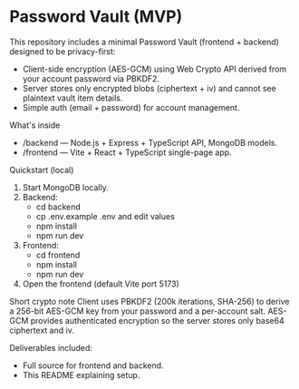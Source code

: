 Password Vault (MVP)
====================

This repository includes a minimal Password Vault (frontend + backend) designed to be privacy-first:
- Client-side encryption (AES-GCM) using Web Crypto API derived from your account password via PBKDF2.
- Server stores only encrypted blobs (ciphertext + iv) and cannot see plaintext vault item details.
- Simple auth (email + password) for account management.

What's inside
- /backend — Node.js + Express + TypeScript API, MongoDB models.
- /frontend — Vite + React + TypeScript single-page app.

Quickstart (local)
1. Start MongoDB locally.
2. Backend:
   - cd backend
   - cp .env.example .env and edit values
   - npm install
   - npm run dev
3. Frontend:
   - cd frontend
   - npm install
   - npm run dev
4. Open the frontend (default Vite port 5173)

Short crypto note
Client uses PBKDF2 (200k iterations, SHA-256) to derive a 256-bit AES-GCM key from your password and a per-account salt. AES-GCM provides authenticated encryption so the server stores only base64 ciphertext and iv.

Deliverables included:
- Full source for frontend and backend.
- This README explaining setup.

